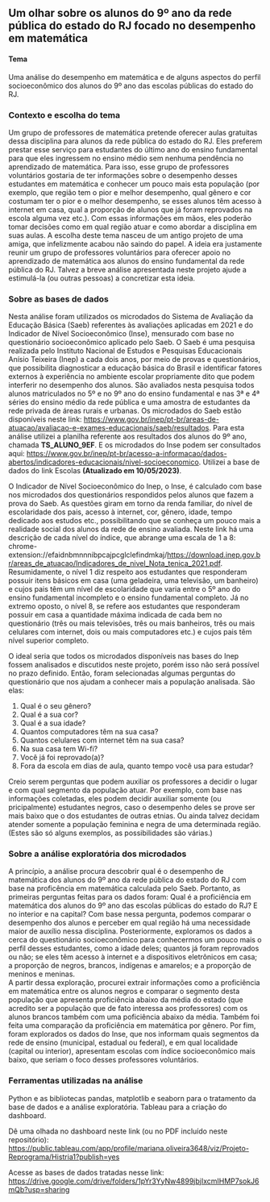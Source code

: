 ## Um olhar sobre os alunos do 9º ano da rede pública do estado do RJ focado no desempenho em matemática 

#### Tema
Uma análise do desempenho em matemática e de alguns aspectos do perfil socioeconômico dos alunos do 9º ano das escolas públicas do estado do RJ.

### Contexto e escolha do tema
Um grupo de professores de matemática pretende oferecer aulas gratuitas dessa disciplina para alunos da rede pública do estado do RJ. Eles preferem prestar esse serviço para estudantes do último ano do ensino fundamental para que eles ingressem no ensino médio sem nenhuma pendência no aprendizado de matemática. Para isso, esse grupo de professores voluntários gostaria de ter informações sobre o desempenho desses estudantes em matemática e conhecer um pouco mais esta população (por exemplo, que região tem o pior e melhor desempenho, qual gênero e cor costumam ter o pior e o melhor desempenho, se esses alunos têm acesso à internet em casa, qual a proporção de alunos que já foram reprovados na escola alguma vez etc.). Com essas informações em mãos, eles poderão tomar decisões como em qual região atuar e como abordar a disciplina em suas aulas.
A escolha deste tema nasceu de um antigo projeto de uma amiga, que infelizmente acabou não saindo do papel. A ideia era justamente reunir um grupo de professores voluntários para oferecer apoio no aprendizado de matemática aos alunos do ensino fundamental da rede pública do RJ. Talvez a breve análise apresentada neste projeto ajude a estimulá-la (ou outras pessoas) a concretizar esta ideia.

### Sobre as bases de dados
Nesta análise foram utilizados os microdados do Sistema de Avaliação da Educação Básica (Saeb) referentes às avaliações aplicadas em 2021 e do  Indicador de Nível Socioeconômico (Inse), mensurado com base no questionário socioeconômico aplicado pelo Saeb. 
O Saeb é uma pesquisa realizada pelo Instituto Nacional de Estudos e Pesquisas Educacionais Anísio Teixeira (Inep) a cada dois anos, por meio de provas e questionários, que possibilita diagnosticar a educação básica do Brasil e identificar fatores externos à experiência no ambiente escolar propriamente dito que podem interferir no desempenho dos alunos. São avaliados nesta pesquisa todos alunos matriculados no 5º e no 9º ano do ensino fundamental e nas 3ª e 4ª séries do ensino médio da rede pública e uma amostra de estudantes da rede privada de áreas rurais e urbanas.
Os microdados do Saeb estão disponíveis neste link: https://www.gov.br/inep/pt-br/areas-de-atuacao/avaliacao-e-exames-educacionais/saeb/resultados. Para esta análise utilizei a planilha referente aos resultados dos alunos do 9º ano, chamada **TS_ALUNO_9EF**. E os microdados do Inse podem ser consultados aqui: https://www.gov.br/inep/pt-br/acesso-a-informacao/dados-abertos/indicadores-educacionais/nivel-socioeconomico. Utilizei a base de dados do link Escolas **(Atualizado em 10/05/2023)**.

O Indicador de Nível Socioeconômico do Inep, o Inse, é calculado com base nos microdados dos questionários respondidos pelos alunos que fazem a prova do Saeb. As questões giram em torno da renda familiar, do nível de escolaridade dos pais, acesso à internet, cor, gênero, idade, tempo dedicado aos estudos etc., possibilitando que se conheça um pouco mais a realidade social dos alunos da rede de ensino avaliada. Neste link há uma descrição de cada nível do índice, que abrange uma escala de 1 a 8: chrome-extension://efaidnbmnnnibpcajpcglclefindmkaj/https://download.inep.gov.br/areas_de_atuacao/Indicadores_de_nivel_Nota_tenica_2021.pdf. Resumidamente, o nível 1 diz respeito aos estudantes que responderam possuir itens básicos em casa (uma geladeira, uma televisão, um banheiro) e cujos pais têm um nível de escolaridade que varia entre o 5º ano do ensino fundamental incompleto e o ensino fundamental completo. Já no extremo oposto, o nível 8, se refere aos estudantes que responderam possuir em casa a quantidade máxima indicada de cada bem no questionário (três ou mais televisões, três ou mais banheiros, três ou mais celulares com internet, dois ou mais computadores etc.) e cujos pais têm nível superior completo. 

O ideal seria que todos os microdados disponíveis nas bases do Inep fossem analisados e discutidos neste projeto, porém isso não será possível no prazo definido. Então, foram selecionadas algumas perguntas do questionário que nos ajudam a conhecer mais a população analisada. São elas:
1. Qual é o seu gênero?
2. Qual é a sua cor?
3. Qual é a sua idade?
4. Quantos computadores têm na sua casa? 
5. Quantos celulares com internet têm na sua casa?
6. Na sua casa tem Wi-fi?
7. Você já foi reprovado(a)? 
8. Fora da escola em dias de aula, quanto tempo você usa para estudar?

Creio serem perguntas que podem auxiliar os professores a decidir o lugar e com qual segmento da população atuar. Por exemplo, com base nas informações coletadas, eles podem decidir auxiliar somente (ou pricipalmente) estudantes negros, caso o desempenho deles se prove ser mais baixo que o dos estudantes de outras etnias. Ou ainda talvez decidam atender somente a população feminina e negra de uma determinada região. (Estes são só alguns exemplos, as possibilidades são várias.)

### Sobre a análise exploratória dos microdados 
A princípio, a análise procura descobrir qual é o desempenho de matemática dos alunos do 9º ano da rede pública do estado do RJ com base na proficência em matemática calculada pelo Saeb. Portanto, as primeiras perguntas feitas para os dados foram: Qual é a proficiência em matemática dos alunos do 9º ano das escolas públicas do estado do RJ? E no interior e na capital?
Com base nessa pergunta, podemos comparar o desempenho dos alunos e perceber em qual região há uma necessidade maior de auxílio nessa disciplina.
Posteriormente, exploramos os dados a cerca do questionário socioeconômico para conhecermos um pouco mais o perfil desses estudantes, como a idade deles; quantos já foram reprovados ou não; se eles têm acesso à internet e a dispositivos eletrônicos em casa; a proporção de negros, brancos, indígenas e amarelos; e a proporção de meninos e meninas.  
A partir dessa exploração, procurei extrair informações como a proficiência em matemática entre os alunos negros e comparar o segmento desta população que apresenta proficiência abaixo da média do estado (que acredito ser a população que de fato interessa aos professores) com os alunos brancos também com uma poficiência abaixo da média. Também foi feita uma comparação da proficiência em matemática por gênero. 
Por fim, foram explorados os dados do Inse, que nos informam quais segmentos da rede de ensino (municipal, estadual ou federal), e em qual localidade (capital ou interior), apresentam escolas com índice socioeconômico mais baixo, que seriam o foco desses professores voluntários.

### Ferramentas utilizadas na análise
Python e as bibliotecas pandas, matplotlib e seaborn para o tratamento da base de dados e a análise exploratória.
Tableau para a criação do dashboard.

Dê uma olhada no dashboard neste link (ou no PDF incluído neste repositório): https://public.tableau.com/app/profile/mariana.oliveira3648/viz/Projeto-Reprograma/Histria1?publish=yes

Acesse as bases de dados tratadas nesse link: https://drive.google.com/drive/folders/1pYr3YyNw4899jbjIxcmIHMP7sokJ6mQb?usp=sharing
